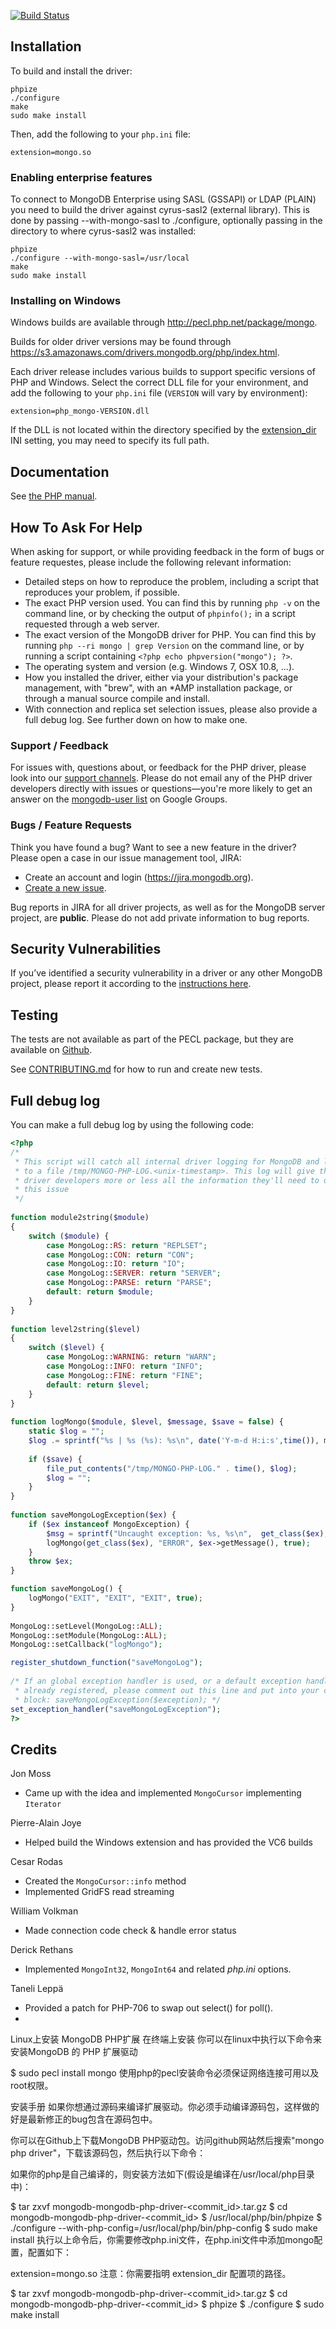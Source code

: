 [![Build Status](https://travis-ci.org/mongodb/mongo-php-driver.png?branch=master)](https://travis-ci.org/mongodb/mongo-php-driver)

## Installation

To build and install the driver:

    phpize
    ./configure
    make
    sudo make install

Then, add the following to your `php.ini` file:

    extension=mongo.so

### Enabling enterprise features

To connect to MongoDB Enterprise using SASL (GSSAPI) or LDAP (PLAIN) you need
to build the driver against cyrus-sasl2 (external library).
This is done by passing --with-mongo-sasl to ./configure, optionally passing
in the directory to where cyrus-sasl2 was installed:

    phpize
    ./configure --with-mongo-sasl=/usr/local
    make
    sudo make install

### Installing on Windows

Windows builds are available through http://pecl.php.net/package/mongo.

Builds for older driver versions may be found through
https://s3.amazonaws.com/drivers.mongodb.org/php/index.html.

Each driver release includes various builds to support specific versions of PHP
and Windows. Select the correct DLL file for your environment, and add the
following to your `php.ini` file (`VERSION` will vary by environment):

    extension=php_mongo-VERSION.dll

If the DLL is not located within the directory specified by the
[extension_dir](http://www.php.net/manual/en/ini.core.php#ini.extension-dir) INI
setting, you may need to specify its full path.

## Documentation

See [the PHP manual](http://php.net/mongo).


## How To Ask For Help

When asking for support, or while providing feedback in the form of bugs or
feature requestes, please include the following relevant information:

 - Detailed steps on how to reproduce the problem, including a script that
   reproduces your problem, if possible. 
 - The exact PHP version used. You can find this by running `php -v` on the
   command line, or by checking the output of `phpinfo();` in a script
   requested through a web server.
 - The exact version of the MongoDB driver for PHP. You can find this by
   running `php --ri mongo | grep Version` on the command line, or by running
   a script containing `<?php echo phpversion("mongo"); ?>`.
 - The operating system and version (e.g. Windows 7, OSX 10.8, ...).
 - How you installed the driver, either via your distribution's package
   management, with "brew", with an \*AMP installation package, or through a
   manual source compile and install.
 - With connection and replica set selection issues, please also provide a
   full debug log. See further down on how to make one.



### Support / Feedback

For issues with, questions about, or feedback for the PHP driver, please look
into our [support channels](http://www.mongodb.org/about/support). Please do
not email any of the PHP driver developers directly with issues or
questions—you're more likely to get an answer on the 
[mongodb-user list](http://groups.google.com/group/mongodb-user) on Google
Groups.


### Bugs / Feature Requests

Think you have found a bug? Want to see a new feature in the driver? Please
open a case in our issue management tool, JIRA:

 - Create an account and login (https://jira.mongodb.org).
 - [Create a new issue](https://jira.mongodb.org/secure/CreateIssue!default.jspa?pid=10007).

Bug reports in JIRA for all driver projects, as well as for the MongoDB server
project, are **public**. Please do not add private information to bug reports.


## Security Vulnerabilities

If you’ve identified a security vulnerability in a driver or any other
MongoDB project, please report it according to the 
[instructions here](http://docs.mongodb.org/manual/tutorial/create-a-vulnerability-report).


## Testing

The tests are not available as part of the PECL package, but they are available 
on [Github](http://www.github.com/mongodb/mongo-php-driver/tree/master/tests).  

See [CONTRIBUTING.md](CONTRIBUTING.md) for how to run and create new tests.


## Full debug log

You can make a full debug log by using the following code:


```php
<?php
/*
 * This script will catch all internal driver logging for MongoDB and log them
 * to a file /tmp/MONGO-PHP-LOG.<unix-timestamp>. This log will give the
 * driver developers more or less all the information they'll need to debug
 * this issue
 */
 
function module2string($module)
{
    switch ($module) {
        case MongoLog::RS: return "REPLSET";
        case MongoLog::CON: return "CON";
        case MongoLog::IO: return "IO";
        case MongoLog::SERVER: return "SERVER";
        case MongoLog::PARSE: return "PARSE";
        default: return $module;
    }
}
 
function level2string($level)
{
    switch ($level) {
        case MongoLog::WARNING: return "WARN";
        case MongoLog::INFO: return "INFO";
        case MongoLog::FINE: return "FINE";
        default: return $level;
    }
}
 
function logMongo($module, $level, $message, $save = false) {
    static $log = "";
    $log .= sprintf("%s | %s (%s): %s\n", date('Y-m-d H:i:s',time()), module2string($module), level2string($level), $message);
 
    if ($save) {
        file_put_contents("/tmp/MONGO-PHP-LOG." . time(), $log);
        $log = "";
    }
}
 
function saveMongoLogException($ex) {
    if ($ex instanceof MongoException) {
        $msg = sprintf("Uncaught exception: %s, %s\n",  get_class($ex), $ex->getMessage());
        logMongo(get_class($ex), "ERROR", $ex->getMessage(), true);
    }
    throw $ex;
}

function saveMongoLog() {
    logMongo("EXIT", "EXIT", "EXIT", true);
}
 
MongoLog::setLevel(MongoLog::ALL);
MongoLog::setModule(MongoLog::ALL);
MongoLog::setCallback("logMongo");

register_shutdown_function("saveMongoLog");
 
/* If an global exception handler is used, or a default exception handler is
 * already registered, please comment out this line and put into your catch
 * block: saveMongoLogException($exception); */
set_exception_handler("saveMongoLogException");
?>
```


## Credits

Jon Moss

* Came up with the idea and implemented `MongoCursor` implementing `Iterator`

Pierre-Alain Joye

* Helped build the Windows extension and has provided the VC6 builds

Cesar Rodas

* Created the `MongoCursor::info` method
* Implemented GridFS read streaming

William Volkman

* Made connection code check & handle error status

Derick Rethans

* Implemented `MongoInt32`, `MongoInt64` and related _php.ini_ options.

Taneli Leppä

* Provided a patch for PHP-706 to swap out select() for poll().
* 

Linux上安装 MongoDB PHP扩展
在终端上安装
你可以在linux中执行以下命令来安装MongoDB 的 PHP 扩展驱动

$ sudo pecl install mongo
使用php的pecl安装命令必须保证网络连接可用以及root权限。

安装手册
如果你想通过源码来编译扩展驱动。你必须手动编译源码包，这样做的好是最新修正的bug包含在源码包中。

你可以在Github上下载MongoDB PHP驱动包。访问github网站然后搜索"mongo php driver"，下载该源码包，然后执行以下命令：

如果你的php是自己编译的，则安装方法如下(假设是编译在/usr/local/php目录中)：

$ tar zxvf mongodb-mongodb-php-driver-<commit_id>.tar.gz
$ cd mongodb-mongodb-php-driver-<commit_id>
$ /usr/local/php/bin/phpize
$ ./configure --with-php-config=/usr/local/php/bin/php-config
$ sudo make install
执行以上命令后，你需要修改php.ini文件，在php.ini文件中添加mongo配置，配置如下：

extension=mongo.so
注意：你需要指明 extension_dir 配置项的路径。

$ tar zxvf mongodb-mongodb-php-driver-<commit_id>.tar.gz
$ cd mongodb-mongodb-php-driver-<commit_id>
$ phpize
$ ./configure
$ sudo make install



